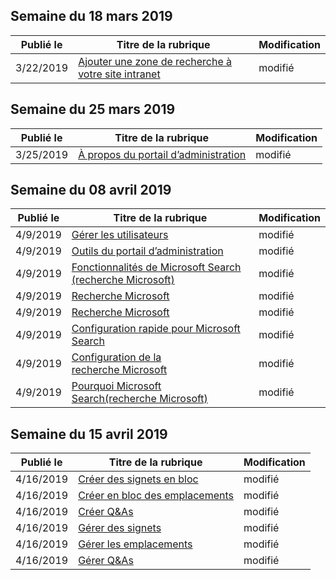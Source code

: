 <!-- This file is generated automatically each week. Changes made to this file will be overwritten.-->




## <a name="week-of-march-18-2019"></a>Semaine du 18 mars 2019


| Publié le |Titre de la rubrique | Modification |
|------|------------|--------|
| 3/22/2019 | [Ajouter une zone de recherche à votre site intranet](/MicrosoftSearch/add-a-search-box-to-your-intranet-site) | modifié |


## <a name="week-of-march-25-2019"></a>Semaine du 25 mars 2019


| Publié le |Titre de la rubrique | Modification |
|------|------------|--------|
| 3/25/2019 | [À propos du portail d’administration](/MicrosoftSearch/about-the-admin-portal) | modifié |


## <a name="week-of-april-08-2019"></a>Semaine du 08 avril 2019


| Publié le |Titre de la rubrique | Modification |
|------|------------|--------|
| 4/9/2019 | [Gérer les utilisateurs](/MicrosoftSearch/add-users) | modifié |
| 4/9/2019 | [Outils du portail d’administration](/MicrosoftSearch/admin-portal-tools) | modifié |
| 4/9/2019 | [Fonctionnalités de Microsoft Search (recherche Microsoft)](/MicrosoftSearch/features) | modifié |
| 4/9/2019 | [Recherche Microsoft](/MicrosoftSearch/index) | modifié |
| 4/9/2019 | [Recherche Microsoft](/MicrosoftSearch/microsoft-search) | modifié |
| 4/9/2019 | [Configuration rapide pour Microsoft Search](/MicrosoftSearch/quick-set-up) | modifié |
| 4/9/2019 | [Configuration de la recherche Microsoft](/MicrosoftSearch/set-up-microsoft-search) | modifié |
| 4/9/2019 | [Pourquoi Microsoft Search(recherche Microsoft)](/MicrosoftSearch/why-microsoft-search) | modifié |


## <a name="week-of-april-15-2019"></a>Semaine du 15 avril 2019


| Publié le |Titre de la rubrique | Modification |
|------|------------|--------|
| 4/16/2019 | [Créer des signets en bloc](/MicrosoftSearch/bulk-create-bookmarks) | modifié |
| 4/16/2019 | [Créer en bloc des emplacements](/MicrosoftSearch/bulk-create-locations) | modifié |
| 4/16/2019 | [Créer Q&As](/MicrosoftSearch/bulk-create-qas) | modifié |
| 4/16/2019 | [Gérer des signets](/MicrosoftSearch/manage-bookmarks) | modifié |
| 4/16/2019 | [Gérer les emplacements](/MicrosoftSearch/manage-locations) | modifié |
| 4/16/2019 | [Gérer Q&As](/MicrosoftSearch/manage-qas) | modifié |
